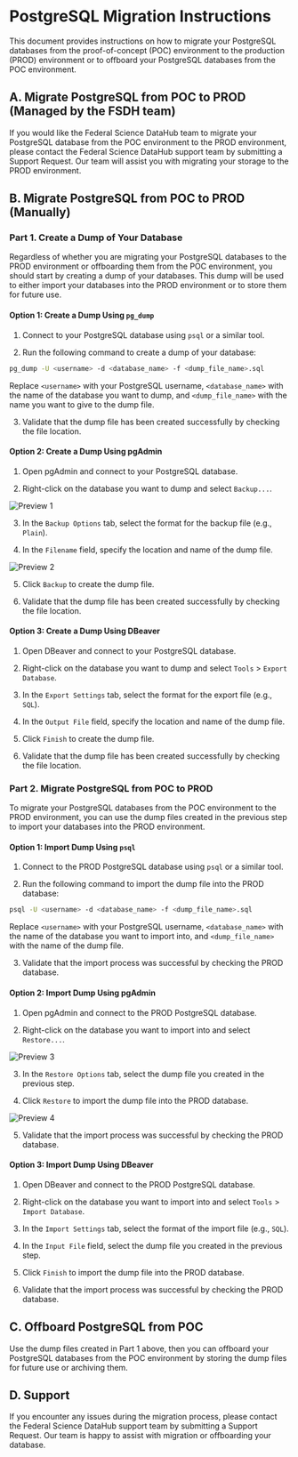 # PostgreSQL Migration Instructions

This document provides instructions on how to migrate your PostgreSQL databases from the proof-of-concept (POC) environment to the production (PROD) environment or to offboard your PostgreSQL databases from the POC environment.

## A. Migrate PostgreSQL from POC to PROD (Managed by the FSDH team)

If you would like the Federal Science DataHub team to migrate your PostgreSQL database from the POC environment to the PROD environment, please contact the Federal Science DataHub support team by submitting a Support Request. Our team will assist you with migrating your storage to the PROD environment.

## B. Migrate PostgreSQL from POC to PROD (Manually)

### Part 1. Create a Dump of Your Database

Regardless of whether you are migrating your PostgreSQL databases to the PROD environment or offboarding them from the POC environment, you should start by creating a dump of your databases. This dump will be used to either import your databases into the PROD environment or to store them for future use.

#### Option 1: Create a Dump Using `pg_dump`

1. Connect to your PostgreSQL database using `psql` or a similar tool.

2. Run the following command to create a dump of your database:

```bash
pg_dump -U <username> -d <database_name> -f <dump_file_name>.sql
```

Replace `<username>` with your PostgreSQL username, `<database_name>` with the name of the database you want to dump, and `<dump_file_name>` with the name you want to give to the dump file.

3. Validate that the dump file has been created successfully by checking the file location.

#### Option 2: Create a Dump Using pgAdmin

1. Open pgAdmin and connect to your PostgreSQL database.

2. Right-click on the database you want to dump and select `Backup...`.

![Preview 1](/api/docs/UserGuide/Migration/postgres-pgadmin-1.png)

3. In the `Backup Options` tab, select the format for the backup file (e.g., `Plain`).

4. In the `Filename` field, specify the location and name of the dump file.

![Preview 2](/api/docs/UserGuide/Migration/postgres-pgadmin-2.png)

5. Click `Backup` to create the dump file.

6. Validate that the dump file has been created successfully by checking the file location.

#### Option 3: Create a Dump Using DBeaver

1. Open DBeaver and connect to your PostgreSQL database.

2. Right-click on the database you want to dump and select `Tools` > `Export Database`.

3. In the `Export Settings` tab, select the format for the export file (e.g., `SQL`).

4. In the `Output File` field, specify the location and name of the dump file.

5. Click `Finish` to create the dump file.

6. Validate that the dump file has been created successfully by checking the file location.

### Part 2. Migrate PostgreSQL from POC to PROD

To migrate your PostgreSQL databases from the POC environment to the PROD environment, you can use the dump files created in the previous step to import your databases into the PROD environment.

#### Option 1: Import Dump Using `psql`

1. Connect to the PROD PostgreSQL database using `psql` or a similar tool.

2. Run the following command to import the dump file into the PROD database:

```bash
psql -U <username> -d <database_name> -f <dump_file_name>.sql
```

Replace `<username>` with your PostgreSQL username, `<database_name>` with the name of the database you want to import into, and `<dump_file_name>` with the name of the dump file.

3. Validate that the import process was successful by checking the PROD database.

#### Option 2: Import Dump Using pgAdmin

1. Open pgAdmin and connect to the PROD PostgreSQL database.

2. Right-click on the database you want to import into and select `Restore...`.

![Preview 3](/api/docs/UserGuide/Migration/postgres-pgadmin-3.png)

3. In the `Restore Options` tab, select the dump file you created in the previous step.

4. Click `Restore` to import the dump file into the PROD database.

![Preview 4](/api/docs/UserGuide/Migration/postgres-pgadmin-4.png)

5. Validate that the import process was successful by checking the PROD database.

#### Option 3: Import Dump Using DBeaver

1. Open DBeaver and connect to the PROD PostgreSQL database.

2. Right-click on the database you want to import into and select `Tools` > `Import Database`.

3. In the `Import Settings` tab, select the format of the import file (e.g., `SQL`).

4. In the `Input File` field, select the dump file you created in the previous step.

5. Click `Finish` to import the dump file into the PROD database.

6. Validate that the import process was successful by checking the PROD database.

## C. Offboard PostgreSQL from POC

Use the dump files created in Part 1 above, then you can offboard your PostgreSQL databases from the POC environment by storing the dump files for future use or archiving them.

## D. Support

If you encounter any issues during the migration process, please contact the Federal Science DataHub support team by submitting a Support Request. Our team is happy to assist with migration or offboarding your database.